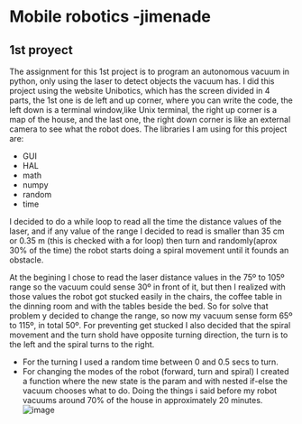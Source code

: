 # Mobile robotics -jimenade
## 1st proyect
The assignment for this 1st project is to program an autonomous vacuum in python, only using the laser to detect objects the vacuum has.
I did this project using the website Unibotics, which has the screen divided in 4 parts, the 1st one is de left and up corner, where you can write the code, the left down is a terminal window,like Unix terminal, the right up corner is a map of the house, and the last one, the right down corner is like an external camera to see what the robot does.
The libraries I am using for this project are: 
* GUI
* HAL 
* math
* numpy
* random
* time

I decided to do a while loop to read all the time the distance values of the laser, and if any value of the range I decided to read is smaller than 35 cm or 0.35 m (this is checked with a for loop) then turn and randomly(aprox 30% of the time) the robot starts doing a spiral movement until it founds an obstacle.

At the begining I chose to read the laser distance values in the 75º to 105º range so the vacuum could sense 30º in front of it, but then I realized with those values the robot got stucked easily in the chairs, the coffee table in the dinning room and with the tables beside the bed.
So for solve that problem y decided to change the range, so now my vacuum sense form 65º to 115º, in total 50º.
For preventing get stucked I also decided that the spiral movement and the turn shold have opposite turning direction, the turn is to the left and the spiral turns to the right.

- For the turning I used a random time between 0 and 0.5 secs to turn.
- For changing the modes of the robot (forward, turn and spiral) I created a function where the new state is the param and with nested if-else the vacuum chooses what to do.
Doing the things i said before my robot vacuums around 70% of the house in approximately 20 minutes.
![image](https://github.com/jimenade/rob.movil-jimenade/assets/102520569/ab94f4b0-ff1d-4e6d-88a2-3ea34a8ce77a)
